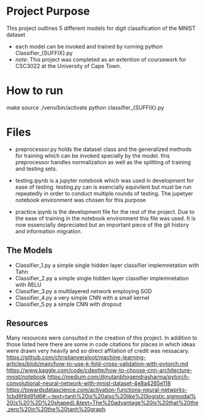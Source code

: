 
# Project Purpose
This project outlines 5 different models for digit classification of the MNIST dataset 
* each model can be invoked and trained by running python Classifier_{SUFFIX}.py
* *note*: This project was completed as an extention of coursework for CSC3022 at the University of Cape Town. 

# How to run 
make 
source ./venv/bin/activate
python classifier_{SUFFIX}.py

# Files
* preprocessor.py holds the dataset class and the generalized methods for training which can be invoked specially by the model. this preprocessor handles normalization as well as the splitting of training and testing sets. 

* testing.ipynb is a jupyter notebook which was used in development for ease of testing. testing.py can is esencially equivilent but must be run repeatedly in order to conduct multiple rounds of testing. The jupetyer notebook environment was chosen for this purpose 

* practice.ipynb is the development file for the rest of the project. Due to the ease of training in the notebook environment this file was used. It is now essencially depreciated but an important piece of the git history and information migration. 

## The Models 
- Classifier_1.py a simple single hidden layer classifier implemnetation with Tahn 
- Classifier_2.py a simple single hidden layer classifier implemnetation with RELU
- Classifier_3.py a multilayered network employing SGD 
- Classifier_4.py a very simple CNN with a small kernel 
- Classifier_5.py a simple CNN with dropout 

## Resources 
Many resources were consulted in the creation of this project. In addition to those listed here there are some in code citations for places in which ideas were drawn very heavily and so direct affilation of credit was nessacary. 
https://github.com/christianversloot/machine-learning-articles/blob/main/how-to-use-k-fold-cross-validation-with-pytorch.md
https://www.kaggle.com/code/cdeotte/how-to-choose-cnn-architecture-mnist/notebook
https://medium.com/@nutanbhogendrasharma/pytorch-convolutional-neural-network-with-mnist-dataset-4e8a4265e118
https://towardsdatascience.com/activation-functions-neural-networks-1cbd9f8d91d6#:~:text=tanh%20is%20also%20like%20logistic,sigmoidal%20(s%20%2D%20shaped).&text=The%20advantage%20is%20that%20the,zero%20in%20the%20tanh%20graph.

